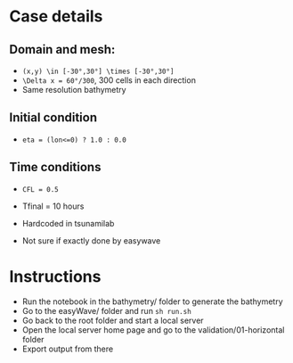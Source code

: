 # Case details
## Domain and mesh:
* `(x,y) \in [-30°,30°] \times [-30°,30°]`
* `\Delta x = 60°/300`, 300 cells in each direction
*  Same resolution bathymetry

## Initial condition 
* `eta = (lon<=0) ? 1.0 : 0.0`

## Time conditions
* `CFL = 0.5`
*  Tfinal = 10 hours

* Hardcoded in tsunamilab
* Not sure if exactly done by easywave


# Instructions
* Run the notebook in the bathymetry/ folder to generate the bathymetry
* Go to the easyWave/ folder and run 
    `sh run.sh`
* Go back to the root folder and start a local server
* Open the local server home page and go to the validation/01-horizontal folder
* Export output from there 

